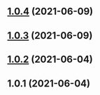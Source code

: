 ## [1.0.4](https://github.com/imcuttle/walli-table-driven/compare/v1.0.3...v1.0.4) (2021-06-09)

## [1.0.3](https://github.com/imcuttle/walli-table-driven/compare/v1.0.2...v1.0.3) (2021-06-09)

## [1.0.2](https://github.com/imcuttle/walli-table-driven/compare/v1.0.1...v1.0.2) (2021-06-04)

## 1.0.1 (2021-06-04)
